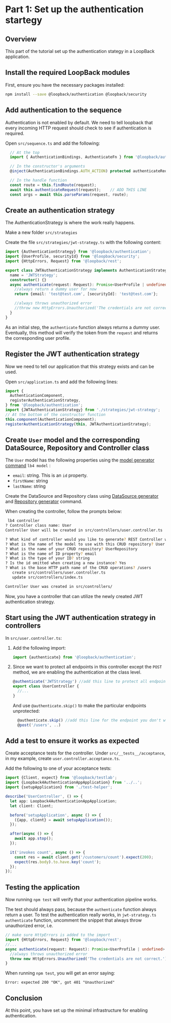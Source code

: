 # Part 1: Set up the authentication startegy

## Overview

This part of the tutorial set up the authentication stategy in a LoopBack application.

## Install the required LoopBack modules

First, ensure you have the necessary packages installed:

```sh
npm install --save @loopback/authentication @loopback/security
```

## Add authentication to the sequence

Authentication is not enabled by default. We need to tell loopback that every
incoming HTTP request should check to see if authentication is required.

Open `src/sequence.ts` and add the following:

```ts
  // At the top
  import { AuthenticationBindings, AuthenticateFn } from '@loopback/authentication';

  // In the constructor's arguments
  @inject(AuthenticationBindings.AUTH_ACTION) protected authenticateRequest: AuthenticateFn,

  // In the handle function
  const route = this.findRoute(request);
  await this.authenticateRequest(request);    // ADD THIS LINE
  const args = await this.parseParams(request, route);
```

## Create an authentication strategy

The AuthenticationStrategy is where the work really happens.

Make a new folder `src/strategies`

Create the file `src/strategies/jwt-strategy.ts` with the following content:

```ts
import {AuthenticationStrategy} from '@loopback/authentication';
import {UserProfile, securityId} from '@loopback/security';
import {HttpErrors, Request} from '@loopback/rest';

export class JWTAuthenticationStrategy implements AuthenticationStrategy {
  name = 'JWTStrategy';
  constructor() {}
  async authenticate(request: Request): Promise<UserProfile | undefined> {
    //always return a dummy user for now
    return {email: 'test@test.com', [securityId]: 'test@test.com'};

    //always throws unauthorized error
    //throw new HttpErrors.Unauthorized('The credentials are not correct.');
  }
}
```

As an initial step, the `authenticate` function always returns a dummy user. Eventually, this method will verify the token from the `request` and returns the corresponding user profile.

## Register the JWT authentication strategy

Now we need to tell our application that this strategy exists and can be used.

Open `src/application.ts` and add the following lines:

```ts
import {
  AuthenticationComponent,
  registerAuthenticationStrategy,
} from '@loopback/authentication';
import {JWTAuthenticationStrategy} from './strategies/jwt-strategy';
// At the bottom of the constructor function
this.component(AuthenticationComponent);
registerAuthenticationStrategy(this, JWTAuthenticationStrategy);
```

## Create `User` model and the corresponding DataSource, Repository and Controller class

The `User` model has the following properties using the [model generator command](https://loopback.io/doc/en/lb4/Model-generator.html) `lb4 model` :

- `email`: string. This is an `id` property.
- `firstName`: string
- `lastName`: string

Create the DataSource and Repository class using [DataSource generator](https://loopback.io/doc/en/lb4/DataSource-generator.html) and [Repository generator](https://loopback.io/doc/en/lb4/Repository-generator.html) command.

When creating the controller, follow the prompts below:

```sh
 lb4 controller
? Controller class name: User
Controller User will be created in src/controllers/user.controller.ts

? What kind of controller would you like to generate? REST Controller with CRUD functions
? What is the name of the model to use with this CRUD repository? User
? What is the name of your CRUD repository? UserRepository
? What is the name of ID property? email
? What is the type of your ID? string
? Is the id omitted when creating a new instance? Yes
? What is the base HTTP path name of the CRUD operations? /users
   create src/controllers/user.controller.ts
   update src/controllers/index.ts

Controller User was created in src/controllers/
```

Now, you have a controller that can utilize the newly created JWT authentication strategy.

## Start using the JWT authentication strategy in controllers

In `src/user.controller.ts`:

1. Add the following import:

   ```ts
   import {authenticate} from '@loopback/authentication';
   ```

2. Since we want to protect all endpoints in this controller except the `POST` method, we are enabling the authentication at the class level.

   ```ts
   @authenticate('JWTStrategy') //add this line to protect all endpoints
   export class UserController {
     //...
   }
   ```

   And use `@authenticate.skip()` to make the particular endpoints unprotected:

   ```ts
     @authenticate.skip() //add this line for the endpoint you don't want to be protected
     @post('/users', ..)
   ```

## Add a test to ensure it works as expected

Create acceptance tests for the controller.
Under `src/__tests__/acceptance`, in my example, create `user.controller.acceptance.ts`.

Add the following to one of your acceptance tests:

```ts
import {Client, expect} from '@loopback/testlab';
import {Loopback4AuthenticationAppApplication} from '../..';
import {setupApplication} from './test-helper';

describe('UserController', () => {
  let app: Loopback4AuthenticationAppApplication;
  let client: Client;

  before('setupApplication', async () => {
    ({app, client} = await setupApplication());
  });

  after(async () => {
    await app.stop();
  });

  it('invokes count', async () => {
    const res = await client.get('/customers/count').expect(200);
    expect(res.body).to.have.key('count');
  });
});
```

## Testing the application

Now running `npm test` will verify that your authentication pipeline works.

The test should always pass, because the `authenticate` function always return a user.
To test the authentication really works, in `jwt-strategy.ts` `authenticate` function, uncomment the snippet that always throw unauthorized error, i.e.

```ts
// make sure HttpErrors is added to the import
import {HttpErrors, Request} from '@loopback/rest';
//...
async authenticate(request: Request): Promise<UserProfile | undefined> {
  //always throws unauthorized error
  throw new HttpErrors.Unauthorized('The credentials are not correct.');
}
```

When running `npm test`, you will get an error saying:

```
Error: expected 200 "OK", got 401 "Unauthorized"
```

## Conclusion

At this point, you have set up the minimal infrastructure for enabling authentication.
